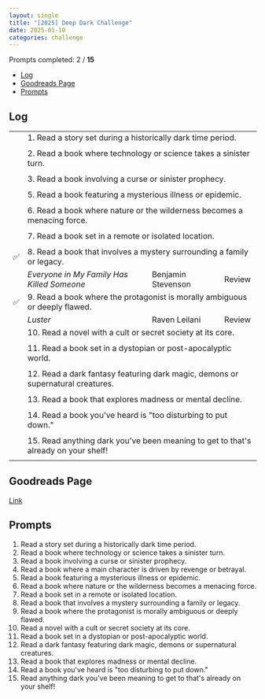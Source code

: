 ```yaml
---
layout: single
title: "[2025] Deep Dark Challenge"
date: 2025-01-10
categories: challenge
---
```


Prompts completed: 2 / **15**

- [Log](#log)
- [Goodreads Page](#goodreads-page)
- [Prompts](#prompts)

## Log

<table>
  <tr>
    <td></td>
    <td colspan="3">1. Read a story set during a historically dark time period.</td>
  </tr>
  <tr>
    <td></td>
    <td></td>
    <td></td>
    <td></td>
  </tr>
  <tr>
    <td></td>
    <td colspan="3">2. Read a book where technology or science takes a sinister turn.</td>
  </tr>
  <tr>
    <td></td>
    <td><i></i></td>
    <td></td>
    <td></td>
  </tr>
  <tr>
    <td></td>
    <td colspan="3">3. Read a book involving a curse or sinister prophecy.</td>
  </tr>
  <tr>
    <td></td>
    <td><i></i></td>
    <td></td>
    <td></td>
  </tr>
  <tr>
    <td></td>
    <td colspan="3">5. Read a book featuring a mysterious illness or epidemic.</td>
  </tr>
  <tr>
    <td></td>
    <td><i></i></td>
    <td></td>
    <td></td>
  </tr>
  <tr>
    <td></td>
    <td colspan="3">6. Read a book where nature or the wilderness becomes a menacing force.</td>
  </tr>
  <tr>
    <td></td>
    <td><i></i></td>
    <td></td>
    <td></td>
  </tr>
  <tr>
    <td></td>
    <td colspan="3">7. Read a book set in a remote or isolated location.</td>
  </tr>
  <tr>
    <td></td>
    <td><i></i></td>
    <td></td>
    <td></td>
  </tr>
  <tr>
    <td>✅</td>
    <td colspan="3">8. Read a book that involves a mystery surrounding a family or legacy.</td>
  </tr>
  <tr>
  <td></td>
    <td><i>Everyone in My Family Has Killed Someone</i></td>
    <td>Benjamin Stevenson</td>
    <td>Review</td>
  </tr>
  <tr>
    <td>✅</td>
    <td colspan="3">9. Read a book where the protagonist is morally ambiguous or deeply flawed.</td>
  </tr>
  <tr>
    <td></td>
    <td><i>Luster</i></td>
    <td>Raven Leilani</td>
    <td>Review</td>
  </tr>
  <tr>
    <td></td>
    <td colspan="3">10. Read a novel with a cult or secret society at its core.</td>
  </tr>
  <tr>
    <td></td>
    <td><i></i></td>
    <td></td>
    <td></td>
  </tr>
  <tr>
    <td></td>
    <td colspan="3">11. Read a book set in a dystopian or post-apocalyptic world.</td>
  </tr>
  <tr>
    <td></td>
    <td><i></i></td>
    <td></td>
    <td></td>
  </tr>
  <tr>
    <td></td>
    <td colspan="3">12. Read a dark fantasy featuring dark magic, demons or supernatural creatures.</td>
  </tr>
  <tr>
    <td></td>
    <td><i></i></td>
    <td></td>
    <td></td>
  </tr>
  <tr>
    <td></td>
    <td colspan="3">13. Read a book that explores madness or mental decline.</td>
  </tr>
  <tr>
    <td></td>
    <td><i></i></td>
    <td></td>
    <td></td>
  </tr>
  <tr>
    <td></td>
    <td colspan="3">14. Read a book you've heard is "too disturbing to put down."</td>
  </tr>
  <tr>
    <td></td>
    <td><i></i></td>
    <td></td>
    <td></td>
  </tr>
  <tr>
    <td></td>
    <td colspan="3">15. Read anything dark you've been meaning to get to that's already on your shelf!</td>
  </tr>
  <tr>
    <td></td>
    <td><i></i></td>
    <td></td>
    <td></td>
  </tr>
</table>

## Goodreads Page

[Link](https://www.goodreads.com/topic/show/22988149-deep-dark-depths-deux-2025)

## Prompts

1. Read a story set during a historically dark time period.
2. Read a book where technology or science takes a sinister turn.
3. Read a book involving a curse or sinister prophecy.
4. Read a book where a main character is driven by revenge or betrayal.
5. Read a book featuring a mysterious illness or epidemic.
6. Read a book where nature or the wilderness becomes a menacing force.
7. Read a book set in a remote or isolated location.
8. Read a book that involves a mystery surrounding a family or legacy.
9. Read a book where the protagonist is morally ambiguous or deeply flawed.
10. Read a novel with a cult or secret society at its core.
11. Read a book set in a dystopian or post-apocalyptic world.
12. Read a dark fantasy featuring dark magic, demons or supernatural creatures.
13. Read a book that explores madness or mental decline.
14. Read a book you've heard is "too disturbing to put down."
15. Read anything dark you've been meaning to get to that's already on your shelf!
